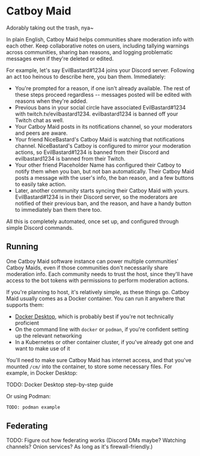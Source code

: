 # Catboy Maid

Adorably taking out the trash, nya~

In plain English, Catboy Maid helps communities share moderation info with each other.
Keep collaborative notes on users, including tallying warnings across communities, sharing ban reasons, and logging problematic messages even if they're deleted or edited.

For example, let's say EvilBastard#1234 joins your Discord server.
Following an act too heinous to describe here, you ban them.
Immediately:

- You're prompted for a reason, if one isn't already available.
  The rest of these steps proceed regardless -- messages posted will be edited with reasons when they're added.
- Previous bans in your social circle have associated EvilBastard#1234 with twitch.tv/evilbastard1234.
  evilbastard1234 is banned off your Twitch chat as well.
- Your Catboy Maid posts in its notifications channel, so your moderators and peers are aware.
- Your friend NiceBastard's Catboy Maid is watching that notifications channel.
  NiceBastard's Catboy is configured to mirror your moderation actions, so EvilBastard#1234 is banned from their Discord and evilbastard1234 is banned from their Twitch.
- Your other friend Placeholder Name has configured their Catboy to notify them when you ban, but not ban automatically.
  Their Catboy Maid posts a message with the user's info, the ban reason, and a few buttons to easily take action.
- Later, another community starts syncing their Catboy Maid with yours.
  EvilBastard#1234 is in their Discord server, so the moderators are notified of their previous ban, and the reason, and have a handy button to immediately ban them there too.

All this is completely automated, once set up, and configured through simple Discord commands.

## Running

One Catboy Maid software instance can power multiple communities' Catboy Maids, even if those communities don't necessarily share moderation info.
Each community needs to trust the host, since they'll have access to the bot tokens with permissions to perform moderation actions.

If you're planning to host, it's relatively simple, as these things go.
Catboy Maid usually comes as a Docker container.
You can run it anywhere that supports them:

- [Docker Desktop](https://docs.docker.com/get-docker/), which is probably best if you're not technically proficient
- On the command line with `docker` or `podman`, if you're confident setting up the relevant networking
- In a Kubernetes or other container cluster, if you've already got one and want to make use of it

You'll need to make sure Catboy Maid has internet access, and that you've mounted `/cm/` into the container, to store some necessary files.
For example, in Docker Desktop:

TODO: Docker Desktop step-by-step guide

Or using Podman:

```sh
TODO: podman example
```

## Federating

TODO: Figure out how federating works (Discord DMs maybe? Watching channels? Onion services? As long as it's firewall-friendly.)
